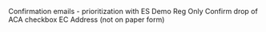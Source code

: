 

Confirmation emails - prioritization with ES
Demo Reg Only
Confirm drop of ACA checkbox
EC Address (not on paper form)
